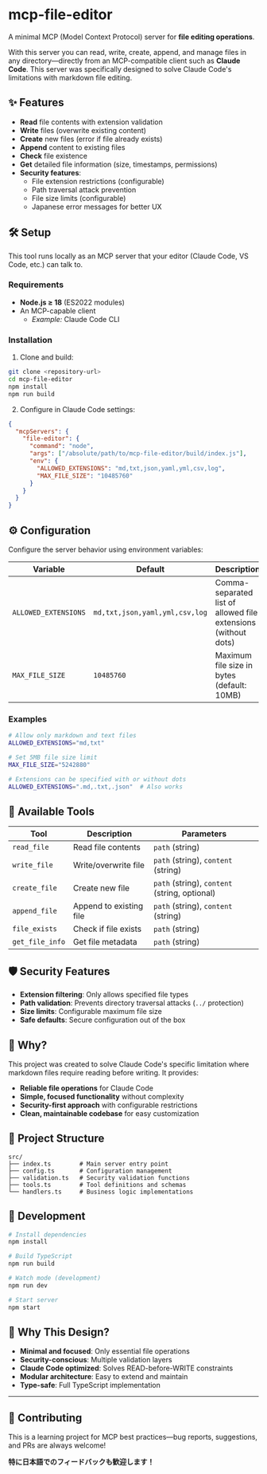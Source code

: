 # mcp-file-editor

A minimal MCP (Model Context Protocol) server for **file editing operations**.

With this server you can read, write, create, append, and manage files in any directory—directly from an MCP-compatible client such as **Claude Code**. This server was specifically designed to solve Claude Code's limitations with markdown file editing.

## ✨ Features

- **Read** file contents with extension validation
- **Write** files (overwrite existing content)
- **Create** new files (error if file already exists)
- **Append** content to existing files
- **Check** file existence
- **Get** detailed file information (size, timestamps, permissions)
- **Security features**:
  - File extension restrictions (configurable)
  - Path traversal attack prevention
  - File size limits (configurable)
  - Japanese error messages for better UX

## 🛠️ Setup

This tool runs locally as an MCP server that your editor (Claude Code, VS Code, etc.) can talk to.

### Requirements

- **Node.js ≥ 18** (ES2022 modules)
- An MCP-capable client  
  - *Example:* Claude Code CLI

### Installation

1. Clone and build:
```bash
git clone <repository-url>
cd mcp-file-editor
npm install
npm run build
```

2. Configure in Claude Code settings:
```json
{
  "mcpServers": {
    "file-editor": {
      "command": "node",
      "args": ["/absolute/path/to/mcp-file-editor/build/index.js"],
      "env": {
        "ALLOWED_EXTENSIONS": "md,txt,json,yaml,yml,csv,log",
        "MAX_FILE_SIZE": "10485760"
      }
    }
  }
}
```

## ⚙️ Configuration

Configure the server behavior using environment variables:

| Variable | Default | Description |
|----------|---------|-------------|
| `ALLOWED_EXTENSIONS` | `md,txt,json,yaml,yml,csv,log` | Comma-separated list of allowed file extensions (without dots) |
| `MAX_FILE_SIZE` | `10485760` | Maximum file size in bytes (default: 10MB) |

### Examples

```bash
# Allow only markdown and text files
ALLOWED_EXTENSIONS="md,txt"

# Set 5MB file size limit  
MAX_FILE_SIZE="5242880"

# Extensions can be specified with or without dots
ALLOWED_EXTENSIONS=".md,.txt,.json"  # Also works
```

## 🔧 Available Tools

| Tool | Description | Parameters |
|------|-------------|------------|
| `read_file` | Read file contents | `path` (string) |
| `write_file` | Write/overwrite file | `path` (string), `content` (string) |
| `create_file` | Create new file | `path` (string), `content` (string, optional) |
| `append_file` | Append to existing file | `path` (string), `content` (string) |
| `file_exists` | Check if file exists | `path` (string) |
| `get_file_info` | Get file metadata | `path` (string) |

## 🛡️ Security Features

- **Extension filtering**: Only allows specified file types
- **Path validation**: Prevents directory traversal attacks (`../` protection)
- **Size limits**: Configurable maximum file size
- **Safe defaults**: Secure configuration out of the box

## 🎯 Why?

This project was created to solve Claude Code's specific limitation where markdown files require reading before writing. It provides:

- **Reliable file operations** for Claude Code
- **Simple, focused functionality** without complexity
- **Security-first approach** with configurable restrictions
- **Clean, maintainable codebase** for easy customization

## 📁 Project Structure

```
src/
├── index.ts        # Main server entry point
├── config.ts       # Configuration management
├── validation.ts   # Security validation functions
├── tools.ts        # Tool definitions and schemas
└── handlers.ts     # Business logic implementations
```

## 🚀 Development

```bash
# Install dependencies
npm install

# Build TypeScript
npm run build

# Watch mode (development)
npm run dev

# Start server
npm start
```

## 🤔 Why This Design?

- **Minimal and focused**: Only essential file operations
- **Security-conscious**: Multiple validation layers
- **Claude Code optimized**: Solves READ-before-WRITE constraints
- **Modular architecture**: Easy to extend and maintain
- **Type-safe**: Full TypeScript implementation

---

## 🙏 Contributing

This is a learning project for MCP best practices—bug reports, suggestions, and PRs are always welcome!

**特に日本語でのフィードバックも歓迎します！**